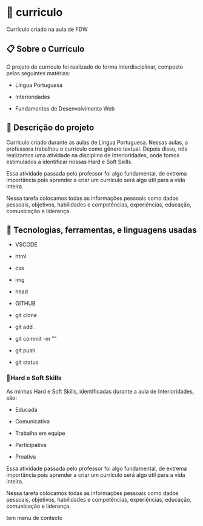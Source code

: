 # 🚀 curriculo
Currículo criado na aula de FDW 
## 📋 Sobre o Currículo

O projeto de currículo foi realizado de forma interdisciplinar, composto pelas seguintes matérias:

* Língua Portuguesa

* Interioridades

* Fundamentos de Desenvolvimento Web


## 📄 Descrição do projeto


Curriculo criado durante as aulas de Lingua Portuguesa. Nessas aulas, a professora trabalhou o currículo como gênero textual. Depois disso, nós realizamos uma atividade na disciplina de Interioridades, onde fomos estimulados a identificar nossas Hard e Soft Skills.<br>

Essa atividade passada pelo professor foi algo fundamental, de extrema importância pois aprender a criar um currículo será algo útil para a vida inteira.<br>

Nessa tarefa colocamos todas as informações pessoais como dados pessoais, objetivos, habilidades e competências, experiências, educação, comunicaçâo e liderança.<br>

## 🔧 Tecnologias, ferramentas, e linguagens usadas

* VSCODE

* html

* css

* img

* head

* GITHUB

* git clone

* git add .

* git commit -m ""

* git push

* git status

### 🎁Hard e Soft Skills

As minhas Hard e Soft Skills, identificadas durante a aula de Interioridades, são:

* Educada

* Comunicativa

* Trabalho em equipe

* Participativa

* Proativa
 

 

 

Essa atividade passada pelo professor foi algo fundamental, de extrema importância pois aprender a criar um currículo será algo útil para a vida inteira.

 

Nessa tarefa colocamos todas as informações pessoais como dados pessoais, objetivos, habilidades e competências, experiências, educação, comunicaçâo e liderança.

 

tem menu de contexto